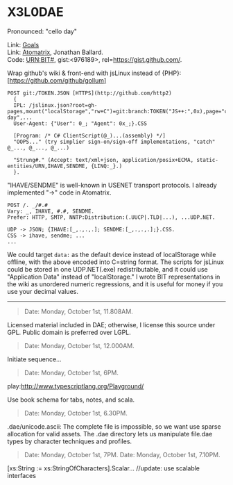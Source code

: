 X3L0DAE
=======

Pronounced: "cello day"

Link: [Goals](https://github.com/Dzonatas/X3L0DAE/wiki/GOALS)<br/>
Link: [Atomatrix](http://atomatrix.sourceforge.net/), Jonathan Ballard.<br/>
Code: [URN:BIT#](URN:BIT#), gist:<976189>, rel=https://gist.github.com/.

Wrap github's wiki & front-end with jsLinux instead of {PHP}: [https://github.com/github/gollum]

```
POST git:/TOKEN.JSON [HTTPS](http://github.com/http2) 
  {
  IPL: /jslinux.json?root=gh-pages,mount("localStorage","rw+C")=git:branch:TOKEN("JS++:",0x),page="cello day",...
  User-Agent: {"User": 0_; "Agent": 0x_;}.CSS

  [Program: /* C# ClientScript(@_)...(assembly) */]
  "OOPS..." (try simplier sign-on/sign-off implementations, "catch" @_..., @_..., @_...)

  "Strung#." (Accept: text/xml+json, application/posix+ECMA, static-entities/URN,IHAVE,SENDME, {LINQ:_}.)
  }.
```

"IHAVE/SENDME" is well-known in USENET transport protocols. I already implemented "->" code in Atomatrix.

```
POST /. _/#.#
Vary: _, IHAVE, #.#, SENDME.
Prefer: HTTP, SMTP, NNTP:Distribution:(.UUCP|.TLD|...), ...UDP.NET.

UDP -> JSON; {IHAVE:[_,.,.,.]; SENDME:[_,.,.,.];}.CSS.
CSS -> ihave, sendme; ...
...
```

We could target <code>data:</code> as the default device instead of localStorage while offline, with the above encoded into C=string format. The scripts for jsLinux could be stored in one UDP.NET(.exe) redistributable, and it could use "Application Data" instead of "localStorage." I wrote BIT representations in the wiki as unordered numeric regressions, and it is useful for money if you use your decimal values.

---

> Date: Monday, October 1st, 11.808AM.

  Licensed material included in DAE; otherwise, I license this source under GPL. Public domain is preferred over LGPL.


> Date: Monday, October 1st, 12.000AM.

  Initiate sequence...

> Date: Monday, October 1st, 6PM.

  play:http://www.typescriptlang.org/Playground/

Use book schema for tabs, notes, and scala.

> Date: Monday, October 1st, 6.30PM.

.dae/unicode.ascii: The complete file is impossible, so we want use sparse allocation for valid assets. The .dae directory lets us manipulate file.dae types by character techniques and profiles.

> Date: Monday, October 1st, 7PM.
> Date: Monday, October 1st, 7.10PM.

[xs:String := xs:StringOfCharacters].Scalar... //update: use scalable interfaces